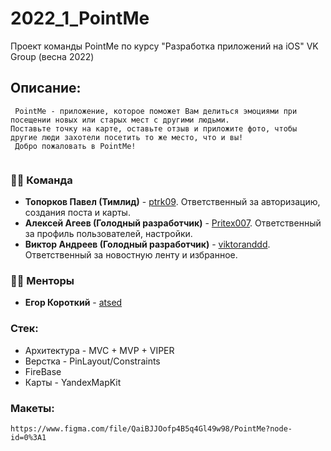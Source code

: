 # 2022_1_PointMe
Проект команды PointMe по курсу "Разработка приложений на iOS" VK Group (весна 2022)

## Описание:
     PointMe - приложение, которое поможет Вам делиться эмоциями при посещении новых или старых мест с другими людьми.
    Поставьте точку на карте, оставьте отзыв и приложите фото, чтобы другие люди захотели посетить то же место, что и вы!
     Добро пожаловать в PointMe!
          
### 👨‍💻 Команда
* **Топорков Павел (Тимлид)** - [ptrk09](https://github.com/ptrk09). Ответственный за авторизацию, создания поста и карты.
* **Алексей Агеев (Голодный разработчик)** - [Pritex007](https://github.com/Pritex007). Ответственный за профиль пользователей, настройки.
* **Виктор Андреев (Голодный разработчик)** - [viktoranddd](https://github.com/viktoranddd). Ответственный за новостную ленту и избранное.


### 🧑‍🏫 Менторы
* **Егор Короткий** - [atsed](https://github.com/atsed)

### Стек:
* Архитектура - MVC + MVP + VIPER
* Верстка - PinLayout/Constraints 
* FireBase
* Карты - YandexMapKit

### Макеты: 
    https://www.figma.com/file/QaiBJJOofp4B5q4Gl49w98/PointMe?node-id=0%3A1

